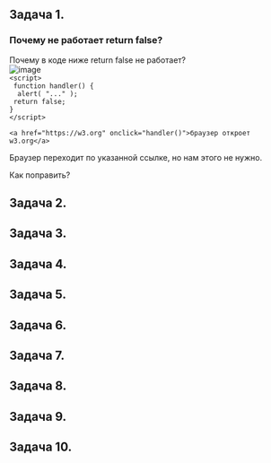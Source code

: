 ## Задача 1.   
### Почему не работает return false?  
Почему в коде ниже return false не работает?  
![image](https://user-images.githubusercontent.com/113675674/219847996-69237944-8be5-4a79-b28d-f5c1b9dc2bc8.png)  
`<script>`  
 ` function handler() {`  
  `  alert( "..." );`  
   ` return false;`  
  `}`  
`</script>`  

`<a href="https://w3.org" onclick="handler()">браузер откроет w3.org</a>`  

Браузер переходит по указанной ссылке, но нам этого не нужно.  

Как поправить?  

## Задача 2.   
### 

## Задача 3.   
### 

## Задача 4.   
### 

## Задача 5.   
### 

## Задача 6.   
### 

## Задача 7.   
### 

## Задача 8.   
### 

## Задача 9.   
### 

## Задача 10.   
### 

